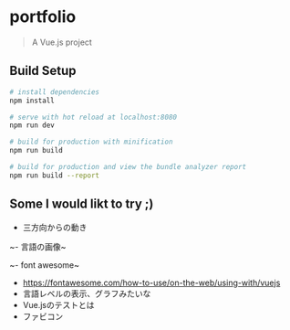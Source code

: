 # portfolio

> A Vue.js project

## Build Setup

``` bash
# install dependencies
npm install

# serve with hot reload at localhost:8080
npm run dev

# build for production with minification
npm run build

# build for production and view the bundle analyzer report
npm run build --report
```

##  Some I would likt to try ;)
- 三方向からの動き

~- 言語の画像~

~- font awesome~
  - https://fontawesome.com/how-to-use/on-the-web/using-with/vuejs
- 言語レベルの表示、グラフみたいな
- Vue.jsのテストとは
- ファビコン
